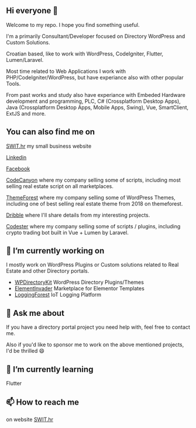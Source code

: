 ## Hi everyone 👋

Welcome to my repo. I hope you find something useful.

I'm a primarily Consultant/Developer focused on Directory WordPress and Custom Solutions.

Croatian based, like to work with WordPress, CodeIgniter, Flutter, Lumen/Laravel.

Most time related to Web Applications I work with PHP/CodeIgniter/WordPress, but have experiance also with other popular Tools.

From past works and study also have experiance with Embeded Hardware development and programming, PLC, C# (Crossplatform Desktop Apps), Java (Crossplatform Desktop Apps, Mobile Apps, Swing), Vue, SmartClient, ExtJS and more.

## You can also find me on

[SWIT.hr](https://swit.hr/) my small business website

[Linkedin](https://www.linkedin.com/in/sandiwinter/)

[Facebook](https://www.facebook.com/sandi.winter1/)

[CodeCanyon](https://codecanyon.net/user/sanljiljan) where my company selling some of scripts, including most selling real estate script on all marketplaces.

[ThemeForest](https://themeforest.net/user/sanljiljan/portfolio) where my company selling some of WordPress Themes, including one of best selling real estate theme from 2018 on themeforest.

[Dribble](https://dribbble.com/sandiwinter) where I'll share details from my interesting projects.

[Codester](https://www.codester.com/ctogether) where my company selling some of scripts / plugins, including crypto trading bot built in Vue + Lumen by Laravel.

## 🔭 I’m currently working on

I mostly work on WordPress Plugins or Custom solutions related to Real Estate and other Directory portals.

- [WPDirectoryKit](https://wpdirectorykit.com/) WordPress Directory Plugins/Themes
- [ElementInvader](https://elementinvader.com/) Marketplace for Elementor Templates
- [LoggingForest](https://loggingforest.com/) IoT Logging Platform

## 💬 Ask me about

If you have a directory portal project you need help with, feel free to contact me.

Also if you'd like to sponsor me to work on the above mentioned projects, I'd be thrilled 😄

## 🌱 I’m currently learning

Flutter

## 📫 How to reach me

on website [SWIT.hr](https://swit.hr/)
